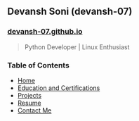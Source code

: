 <p align="left">
  <h2>Devansh Soni (devansh-07)</h2>
  <h3><a href="https://devansh-07.github.io">devansh-07.github.io</a></h3>
</p>

> Python Developer | Linux Enthusiast

<h3>Table of Contents</h3>

- [Home](https://devansh-07.github.io/)
- [Education and Certifications](https://devansh-07.github.io/education.html)
- [Projects](https://devansh-07.github.io/projects.html)
- [Resume](https://devansh-07.github.io/Resume.pdf)
- [Contact Me](https://devansh-07.github.io/contact.html)
